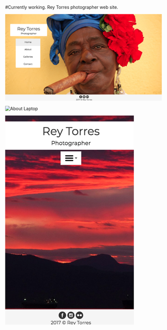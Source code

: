 #Currently working. Rey Torres photographer web site.


![Home Page Laptop](https://github.com/79manuel/Reytorres/blob/master/docs/Home%20-%20laptop.png?raw=true)

![About Laptop](https://github.com/79manuel/Reytorres/blob/master/docs/About%20-%20laptop.pngg?raw=true)

![Home Page Mobile](https://github.com/79manuel/Reytorres/blob/master/docs/Home%20-%20mobile.png?raw=true)



